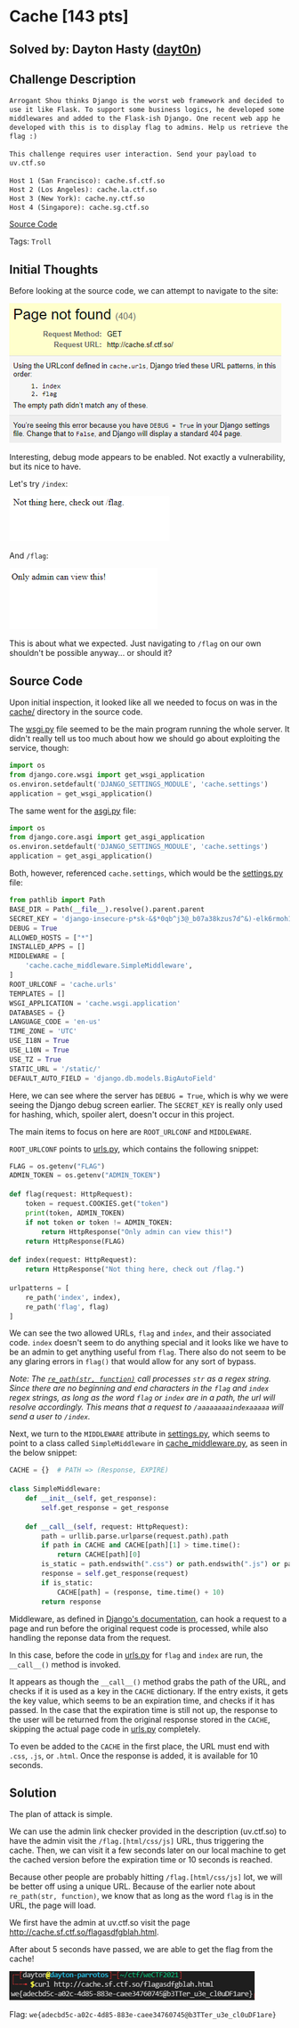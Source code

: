 Cache [143 pts]
=================

Solved by: Dayton Hasty ([dayt0n](https://github.com/dayt0n))
-------------------------------------------------------------

Challenge Description
---------------------

```
Arrogant Shou thinks Django is the worst web framework and decided to use it like Flask. To support some business logics, he developed some middlewares and added to the Flask-ish Django. One recent web app he developed with this is to display flag to admins. Help us retrieve the flag :)

This challenge requires user interaction. Send your payload to uv.ctf.so

Host 1 (San Francisco): cache.sf.ctf.so
Host 2 (Los Angeles): cache.la.ctf.so
Host 3 (New York): cache.ny.ctf.so
Host 4 (Singapore): cache.sg.ctf.so
```

[Source Code](./src)

Tags: `Troll`

Initial Thoughts
----------------

Before looking at the source code, we can attempt to navigate to the site:

![404](./404.png)

Interesting, debug mode appears to be enabled. Not exactly a vulnerability, but its nice to have. 

Let's try `/index`:

![index](./index.png)

And `/flag`:

![non-admin flag page](./flag_no_admin.png)

This is about what we expected. Just navigating to `/flag` on our own shouldn't be possible anyway... or should it?

Source Code 
-----------

Upon initial inspection, it looked like all we needed to focus on was in the [cache/](./src/cache) directory in the source code. 

The [wsgi.py](./src/cache/wsgi.py) file seemed to be the main program running the whole server. It didn't really tell us too much about how we should go about exploiting the service, though:

```python
import os
from django.core.wsgi import get_wsgi_application
os.environ.setdefault('DJANGO_SETTINGS_MODULE', 'cache.settings')
application = get_wsgi_application()
```

The same went for the [asgi.py](./src/cache/asgi.py) file:

```python
import os
from django.core.asgi import get_asgi_application
os.environ.setdefault('DJANGO_SETTINGS_MODULE', 'cache.settings')
application = get_asgi_application()
```

Both, however, referenced `cache.settings`, which would be the [settings.py](src/cache/settings.py) file:

```python
from pathlib import Path
BASE_DIR = Path(__file__).resolve().parent.parent
SECRET_KEY = 'django-insecure-p*sk-&$*0qb^j3@_b07a38kzus7d^&)-elk6rmoh1&__6yv^bf'
DEBUG = True
ALLOWED_HOSTS = ["*"]
INSTALLED_APPS = []
MIDDLEWARE = [
    'cache.cache_middleware.SimpleMiddleware',
]
ROOT_URLCONF = 'cache.urls'
TEMPLATES = []
WSGI_APPLICATION = 'cache.wsgi.application'
DATABASES = {}
LANGUAGE_CODE = 'en-us'
TIME_ZONE = 'UTC'
USE_I18N = True
USE_L10N = True
USE_TZ = True
STATIC_URL = '/static/'
DEFAULT_AUTO_FIELD = 'django.db.models.BigAutoField'
```

Here, we can see where the server has `DEBUG = True`, which is why we were seeing the Django debug screen earlier. The `SECRET_KEY` is really only used for hashing, which, spoiler alert, doesn't occur in this project. 

The main items to focus on here are `ROOT_URLCONF` and `MIDDLEWARE`. 

`ROOT_URLCONF` points to [urls.py](src/cache/urls.py), which contains the following snippet:

```python
FLAG = os.getenv("FLAG")
ADMIN_TOKEN = os.getenv("ADMIN_TOKEN")

def flag(request: HttpRequest):
    token = request.COOKIES.get("token")
    print(token, ADMIN_TOKEN)
    if not token or token != ADMIN_TOKEN:
        return HttpResponse("Only admin can view this!")
    return HttpResponse(FLAG)

def index(request: HttpRequest):
    return HttpResponse("Not thing here, check out /flag.")

urlpatterns = [
    re_path('index', index),
    re_path('flag', flag)
]
```

We can see the two allowed URLs, `flag` and `index`, and their associated code. `index` doesn't seem to do anything special and it looks like we have to be an admin to get anything useful from `flag`. There also do not seem to be any glaring errors in `flag()` that would allow for any sort of bypass. 

*Note: The [`re_path(str, function)`](https://docs.djangoproject.com/en/3.2/ref/urls/#re-path) call processes `str` as a regex string. Since there are no beginning and end characters in the `flag` and `index` regex strings, as long as the word `flag` or `index` are in a path, the url will resolve accordingly. This means that a request to `/aaaaaaaaindexaaaaa` will send a user to `/index`.*

Next, we turn to the `MIDDLEWARE` attribute in [settings.py](src/cache/settings.py), which seems to point to a class called `SimpleMiddleware` in [cache_middleware.py](./src/cache/cache_middleware.py), as seen in the below snippet:

```python
CACHE = {}  # PATH => (Response, EXPIRE)

class SimpleMiddleware:
    def __init__(self, get_response):
        self.get_response = get_response

    def __call__(self, request: HttpRequest):
        path = urllib.parse.urlparse(request.path).path
        if path in CACHE and CACHE[path][1] > time.time():
            return CACHE[path][0]
        is_static = path.endswith(".css") or path.endswith(".js") or path.endswith(".html")
        response = self.get_response(request)
        if is_static:
            CACHE[path] = (response, time.time() + 10)
        return response
```

Middleware, as defined in [Django's documentation](https://docs.djangoproject.com/en/3.2/topics/http/middleware/), can hook a request to a page and run before the original request code is processed, while also handling the reponse data from the request. 

In this case, before the code in [urls.py](src/cache/urls.py) for `flag` and `index` are run, the `__call__()` method is invoked. 

It appears as though the `__call__()` method grabs the path of the URL, and checks if it is used as a key in the `CACHE` dictionary. If the entry exists, it gets the key value, which seems to be an expiration time, and checks if it has passed. In the case that the expiration time is still not up, the response to the user will be returned from the original response stored in the `CACHE`, skipping the actual page code in [urls.py](src/cache/urls.py) completely. 

To even be added to the `CACHE` in the first place, the URL must end with `.css`, `.js`, or `.html`. Once the response is added, it is available for 10 seconds. 

Solution
--------

The plan of attack is simple.

We can use the admin link checker provided in the description (uv.ctf.so) to have the admin visit the `/flag.[html/css/js]` URL, thus triggering the cache. Then, we can visit it a few seconds later on our local machine to get the cached version before the expiration time or 10 seconds is reached.

Because other people are probably hitting `/flag.[html/css/js]` lot, we will be better off using a unique URL. Because of the earlier note about `re_path(str, function)`, we know that as long as the word `flag` is in the URL, the page will load. 

We first have the admin at uv.ctf.so visit the page http://cache.sf.ctf.so/flagasdfgblah.html.

After about 5 seconds have passed, we are able to get the flag from the cache!

![flag](./flag.png)

Flag: `we{adecbd5c-a02c-4d85-883e-caee34760745@b3TTer_u3e_cl0uDF1are}`